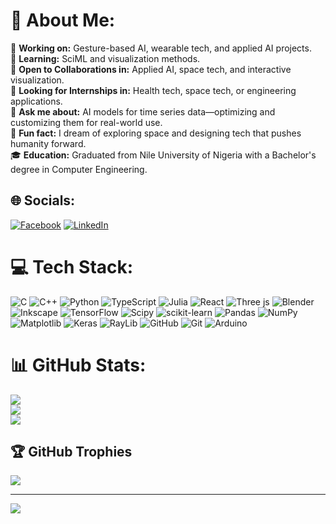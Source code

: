 # 💫 About Me:
🔭 **Working on:** Gesture-based AI, wearable tech, and applied AI projects.  <br>🌱 **Learning:** SciML and  visualization methods.  <br>🤝 **Open to Collaborations in:** Applied AI, space tech, and interactive visualization.  <br>🤔 **Looking for Internships in:** Health tech, space tech, or engineering applications.  <br>💬 **Ask me about:** AI models for time series data—optimizing and customizing them for real-world use.  <br>🚀 **Fun fact:** I dream of exploring space and designing tech that pushes humanity forward.  <br>🎓 **Education:** Graduated from Nile University of Nigeria with a Bachelor's degree in Computer Engineering.<br>


## 🌐 Socials:
[![Facebook](https://img.shields.io/badge/Facebook-%231877F2.svg?logo=Facebook&logoColor=white)](https://facebook.com/dave.gbemi.98) [![LinkedIn](https://img.shields.io/badge/LinkedIn-%230077B5.svg?logo=linkedin&logoColor=white)](https://linkedin.com/in/davidadeshina) 

# 💻 Tech Stack:
![C](https://img.shields.io/badge/c-%2300599C.svg?style=for-the-badge&logo=c&logoColor=white) ![C++](https://img.shields.io/badge/c++-%2300599C.svg?style=for-the-badge&logo=c%2B%2B&logoColor=white) ![Python](https://img.shields.io/badge/python-3670A0?style=for-the-badge&logo=python&logoColor=ffdd54) ![TypeScript](https://img.shields.io/badge/typescript-%23007ACC.svg?style=for-the-badge&logo=typescript&logoColor=white) ![Julia](https://img.shields.io/badge/-Julia-9558B2?style=for-the-badge&logo=julia&logoColor=white) ![React](https://img.shields.io/badge/react-%2320232a.svg?style=for-the-badge&logo=react&logoColor=%2361DAFB) ![Three js](https://img.shields.io/badge/threejs-black?style=for-the-badge&logo=three.js&logoColor=white) ![Blender](https://img.shields.io/badge/blender-%23F5792A.svg?style=for-the-badge&logo=blender&logoColor=white) ![Inkscape](https://img.shields.io/badge/Inkscape-e0e0e0?style=for-the-badge&logo=inkscape&logoColor=080A13) ![TensorFlow](https://img.shields.io/badge/TensorFlow-%23FF6F00.svg?style=for-the-badge&logo=TensorFlow&logoColor=white) ![Scipy](https://img.shields.io/badge/SciPy-%230C55A5.svg?style=for-the-badge&logo=scipy&logoColor=%white) ![scikit-learn](https://img.shields.io/badge/scikit--learn-%23F7931E.svg?style=for-the-badge&logo=scikit-learn&logoColor=white) ![Pandas](https://img.shields.io/badge/pandas-%23150458.svg?style=for-the-badge&logo=pandas&logoColor=white) ![NumPy](https://img.shields.io/badge/numpy-%23013243.svg?style=for-the-badge&logo=numpy&logoColor=white) ![Matplotlib](https://img.shields.io/badge/Matplotlib-%23ffffff.svg?style=for-the-badge&logo=Matplotlib&logoColor=black) ![Keras](https://img.shields.io/badge/Keras-%23D00000.svg?style=for-the-badge&logo=Keras&logoColor=white) ![RayLib](https://img.shields.io/badge/RAYLIB-FFFFFF?style=for-the-badge&logo=raylib&logoColor=black) ![GitHub](https://img.shields.io/badge/github-%23121011.svg?style=for-the-badge&logo=github&logoColor=white) ![Git](https://img.shields.io/badge/git-%23F05033.svg?style=for-the-badge&logo=git&logoColor=white) ![Arduino](https://img.shields.io/badge/-Arduino-00979D?style=for-the-badge&logo=Arduino&logoColor=white)
# 📊 GitHub Stats:
![](https://github-readme-stats.vercel.app/api?username=davidAdeshinaArungbemi&theme=material-palenight&hide_border=false&include_all_commits=false&count_private=false)<br/>
![](https://nirzak-streak-stats.vercel.app/?user=davidAdeshinaArungbemi&theme=material-palenight&hide_border=false)<br/>
![](https://github-readme-stats.vercel.app/api/top-langs/?username=davidAdeshinaArungbemi&theme=material-palenight&hide_border=false&include_all_commits=false&count_private=false&layout=compact)

## 🏆 GitHub Trophies
![](https://github-profile-trophy.vercel.app/?username=davidAdeshinaArungbemi&theme=material-palenight&no-frame=false&no-bg=true&margin-w=4)

---
[![](https://visitcount.itsvg.in/api?id=davidAdeshinaArungbemi&icon=0&color=0)](https://visitcount.itsvg.in)

<!-- Proudly created with GPRM ( https://gprm.itsvg.in ) -->
